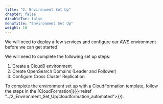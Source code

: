 ```yaml
---
title: "2. Environment Set Up"
chapter: false
disableToc: false
menuTitle: "Environment Set Up"
weight: 10
---
```


We will need to deploy a few services and configure our AWS environment before we can get started.

We will need to complete the following set up steps:

1. Create a Cloud9 environment
2. Create OpenSearch Domains (Leader and Follower)
3. Configure Cross Cluster Replication

To complete the environment set up with a CloudFormation template, follow the steps in the [CloudFormation]({{<relref "../2_Environment_Set_Up/cloudformation_automated">}}).

